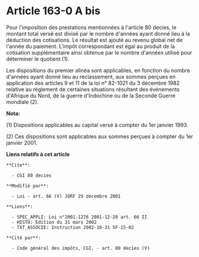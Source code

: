 # Article 163-0 A bis

Pour l'imposition des prestations mentionnées à l'article 80 decies, le montant total versé est divisé par le nombre d'années
ayant donné lieu à la déduction des cotisations. Le résultat est ajouté au revenu global net de l'année du paiement. L'impôt
correspondant est égal au produit de la cotisation supplémentaire ainsi obtenue par le nombre d'années utilisé pour
déterminer le quotient (1).

Les dispositions du premier alinéa sont applicables, en fonction du nombre d'années ayant donné lieu au reclassement, aux
sommes perçues en application des articles 9 et 11 de la loi n° 82-1021 du 3 décembre 1982 relative au règlement de certaines
situations résultant des événements d'Afrique du Nord, de la guerre d'Indochine ou de la Seconde Guerre mondiale (2).

**Nota:**

(1) Dispositions applicables au capital versé à compter du 1er janvier 1993.

(2) Ces dispositions sont applicables aux sommes perçues à compter du 1er janvier 2001.

**Liens relatifs à cet article**

	**Cite**:

	  - CGI 80 decies

	**Modifié par**:

	  - Loi - art. 66 (V) JORF 29 décembre 2001

	**Liens**:

	  - SPEC_APPLI: Loi n°2001-1276 2001-12-28 art. 66 II
	  - HISTO: Edition du 31 mars 2002
	  - TXT_ASSOCIE: Instruction 2002-10-31 5F-15-02

	**Cité par**:

	  - Code général des impôts, CGI. - art. 80 decies (V)
